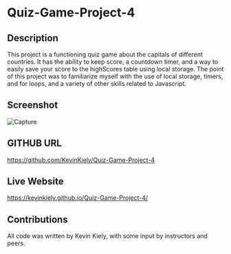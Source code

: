 # Quiz-Game-Project-4

## Description
This project is a functioning quiz game about the capitals of different countries. It has the ability to keep score, a countdown timer, and a way to easily save your score to the highScores table using local storage. The point of this project was to familiarize myself with the use of local storage, timers, and for loops, and a variety of other skills related to Javascript.

## Screenshot
![Capture](https://github.com/KevinKiely/Quiz-Game-Project-4/assets/153389427/dbb20169-b895-4931-9661-f081e37d29e7)


## GITHUB URL
https://github.com/KevinKiely/Quiz-Game-Project-4

## Live Website
https://kevinkiely.github.io/Quiz-Game-Project-4/

## Contributions
All code was written by Kevin Kiely, with some input by instructors and peers. 
